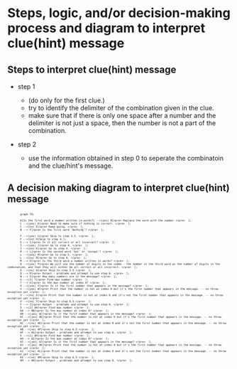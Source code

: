 # Steps, logic, and/or decision-making process and diagram to interpret clue(hint) message

<!-- steps required to interpret the clue/hint's message - create a section steps using the following template: -->

## Steps to interpret clue(hint) message
<!-- create a list with syntax: step number. step description. -->
- step 1 
    - (do only for the first clue.)
    - try to identify the delimiter of the combination given in the clue.
    - make sure that if there is only one space after a number and the delimiter is not just a space, then the number is not a part of the combination.

- step 2
    - use the information obtained in step 0 to seperate the combinatoin and the clue/hint's message.
    
<!-- now come a sub-decision making prosess - to interpret the clue/hint's message -->

## A decision making diagram to interpret clue(hint) message
<!-- 
if first index of the message is a number, then skeip to step 6.

Step 1. Check if the first word of the message is a number written in words (e.g. one, two, three, etc.)
    - if yes, then repalce the word with the number.
    - if no, then skip to step 2.

Step 2. check if the first word is 'Nothing'
    - if yes, need to make sure if nothing is correct and go to step 3.5. 
    - if no, just keep going.

Step 3. if the first word is 'All'
    - if yes, skip to step 3.5. 
    - if no, then skip to step 4.

Step 3.5. check if it's all correct or all incorrect
    - if yes, then go to step 4.
    - if no, then go to step 4. 

Step 4. check if the second word is 'but' or 'except'
    - if either is in, go to step 5.
    - if neither is in, then go to step 6.

Step 5. check if the third word is a number written in words (e.g. one, two, three, etc.)
    - if yes, we will use the number of digits in the combo - the number in the third word as the number of digits in the combination, and then they will either be all correct or all incorrect.
    - if no, then skip to step 5.5

Step 5.5. output - problems and attempt to use step 6.
 
Step 6. check how many numbers are in the message - example of a message with 2 numbers '2.... 1....'
    - if 3 numbers, 
        - find max number 
            - for debug: if not at index 0
                - check if it's the first number that appears in the message
                    - if yes, print that the number is not at index 0 but it's the first number that appears in the message. -- no throw exception yet
                    - if no, print that the number is not at index 0 and it's not the first number that appears in the message. -- no throw exception yet
            - make sure the 2 other numbers add up to the max number
                - if yes, then max means the number of correct digits in the combination, and the other 2 numbers mean the number of digits that are correct and are correctly placed and the number of digits that are correct but are not correctly placed. now we need to identify which is which.
                    - for now, we will assume that the first number is the number of digits that are correct and are correctly placed and the second number is the number of digits that are correct but are not correctly placed.
                - if no, then throw exception.

use <pre>  to warp the text in the decision making diagram.
example: |maybe| E[<pre> A text that needs to be wrapped to another line </pre>  ];

-->


```mermaid
        graph TD;

        A[Is the first word a number written in words?] -->|yes| B[<pre> Replace the word with the number </pre>  ];
        C -->|yes| D[<pre> Need to make sure if nothing is correct. </pre>  ];
        C -->|no| E[<pre> Keep going. </pre>  ];
        B --> F[<pre> Is the first word 'Nothing'? </pre>  ];

        F -->|yes| G[<pre> Skip to step 3.5. </pre>  ];
        F -->|no| H[Skip to step 4.];
        G --> I[<pre> Is it all correct or all incorrect? </pre>  ];
        I -->|yes| J[<pre> Go to step 4. </pre>  ];
        I -->|no| K[<pre> Go to step 4. </pre>  ];
        H --> L[<pre> Is the second word 'but' or 'except'? </pre>  ];
        L -->|yes| M[<pre> Go to step 5. </pre>  ];
        L -->|no| N[<pre> Go to step 6. </pre>  ];
        M --> O[<pre> Is the third word a number written in words? </pre>  ];
        O -->|yes| P[<pre> We will use the number of digits in the combo - the number in the third word as the number of digits in the combination, and then they will either be all correct or all incorrect. </pre>  ];
        O -->|no| Q[<pre> Skip to step 5.5 </pre>  ];
        Q --> R[<pre> Output - problems and attempt to use step 6. </pre>  ];
        N --> S[<pre> How many numbers are in the message? </pre>  ];
        S -->|3| T[<pre> Find max number </pre>  ];
        T --> U[<pre> Is the max number at index 0? </pre>  ];
        U -->|yes| V[<pre> Is it the first number that appears in the message? </pre>  ];
        V -->|yes| W[<pre> Print that the number is not at index 0 but it's the first number that appears in the message. -- no throw exception yet </pre>  ];
        V -->|no| X[<pre> Print that the number is not at index 0 and it's not the first number that appears in the message. -- no throw exception yet </pre>  ];
        U -->|no| Y[<pre> Skip to step 6.5 </pre>  ];
        Y --> Z[<pre> Output - problems and attempt to use step 6. </pre>  ];
        S -->|2| AA[<pre> Find max number </pre>  ];
        AA --> AB[<pre> Is the max number at index 0? </pre>  ];
        AB -->|yes| AC[<pre> Is it the first number that appears in the message? </pre>  ];
        AC -->|yes| AD[<pre> Print that the number is not at index 0 but it's the first number that appears in the message. -- no throw exception yet </pre>  ];
        AC -->|no| AE[<pre> Print that the number is not at index 0 and it's not the first number that appears in the message. -- no throw exception yet </pre>  ];
        AB -->|no| AF[<pre> Skip to step 6.5 </pre>  ];
        AF --> AG[<pre> Output - problems and attempt to use step 6. </pre>  ];
        S -->|1| AH[<pre> Find max number </pre>  ];
        AH --> AI[<pre> Is the max number at index 0? </pre>  ];
        AI -->|yes| AJ[<pre> Is it the first number that appears in the message? </pre>  ];
        AJ -->|yes| AK[<pre> Print that the number is not at index 0 but it's the first number that appears in the message. -- no throw exception yet </pre>  ];
        AJ -->|no| AL[<pre> Print that the number is not at index 0 and it's not the first number that appears in the message. -- no throw exception yet </pre>  ];
        AI -->|no| AM[<pre> Skip to step 6.5 </pre>  ];
        AM --> AN[<pre> Output - problems and attempt to use step 6. </pre>  ];
```

<!-- to make sure text is warpped in github, need to change the font size to 0.5em -->
<style>
    .mermaid {
        font-size: 0.5em;
    }
</style>
